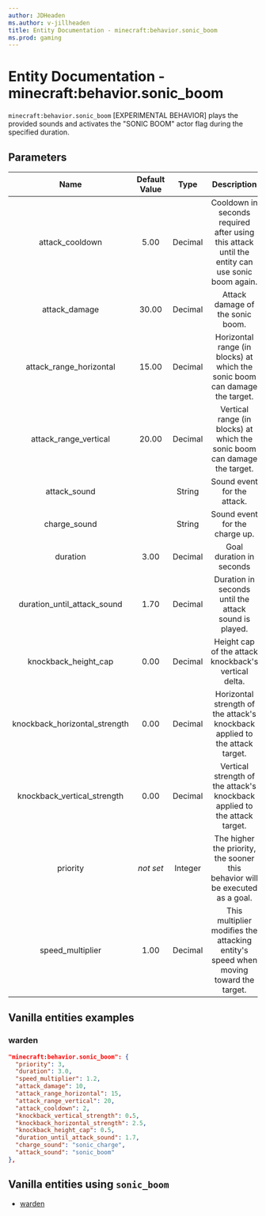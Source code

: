 ```yaml
---
author: JDHeaden
ms.author: v-jillheaden
title: Entity Documentation - minecraft:behavior.sonic_boom
ms.prod: gaming
---
```


# Entity Documentation - minecraft:behavior.sonic_boom

`minecraft:behavior.sonic_boom` [EXPERIMENTAL BEHAVIOR] plays the provided sounds and activates the "SONIC BOOM" actor flag during the specified duration.

## Parameters

| Name| Default Value| Type| Description |
|:-----------:|:-----------:|:-----------:|:-----------:|
| attack_cooldown| 5.00| Decimal| Cooldown in seconds required after using this attack until the entity can use sonic boom again. |
| attack_damage| 30.00| Decimal| Attack damage of the sonic boom. |
| attack_range_horizontal| 15.00| Decimal| Horizontal range (in blocks) at which the sonic boom can damage the target. |
| attack_range_vertical| 20.00| Decimal| Vertical range (in blocks) at which the sonic boom can damage the target. |
| attack_sound| | String| Sound event for the attack. |
| charge_sound| | String| Sound event for the charge up. |
| duration| 3.00| Decimal| Goal duration in seconds |
| duration_until_attack_sound| 1.70| Decimal| Duration in seconds until the attack sound is played. |
| knockback_height_cap| 0.00| Decimal| Height cap of the attack knockback's vertical delta. |
| knockback_horizontal_strength| 0.00| Decimal| Horizontal strength of the attack's knockback applied to the attack target. |
| knockback_vertical_strength| 0.00| Decimal| Vertical strength of the attack's knockback applied to the attack target. |
|priority|*not set*|Integer|The higher the priority, the sooner this behavior will be executed as a goal.|
| speed_multiplier| 1.00| Decimal| This multiplier modifies the attacking entity's speed when moving toward the target. |

## Vanilla entities examples

### warden

```json
"minecraft:behavior.sonic_boom": {
  "priority": 3,
  "duration": 3.0,
  "speed_multiplier": 1.2,
  "attack_damage": 10,
  "attack_range_horizontal": 15,
  "attack_range_vertical": 20,
  "attack_cooldown": 2,
  "knockback_vertical_strength": 0.5,
  "knockback_horizontal_strength": 2.5,
  "knockback_height_cap": 0.5,
  "duration_until_attack_sound": 1.7,
  "charge_sound": "sonic_charge",
  "attack_sound": "sonic_boom"
},
```

## Vanilla entities using `sonic_boom`

- [warden](../../../../Source/VanillaBehaviorPack_Snippets/entities/warden.md)
